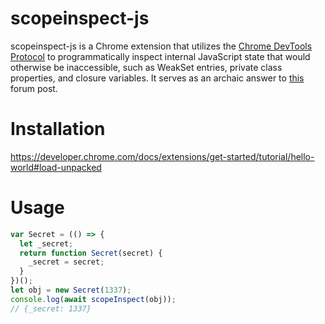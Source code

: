 <!-- cspell:ignore scopeinspect -->

# scopeinspect-js

scopeinspect-js is a Chrome extension that utilizes the [Chrome DevTools Protocol](https://chromedevtools.github.io/devtools-protocol/) to programmatically inspect internal JavaScript state that would otherwise be inaccessible, such as WeakSet entries, private class properties, and closure variables. It serves as an archaic answer to [this](https://stackoverflow.com/questions/4472529/accessing-variables-trapped-by-closure) forum post.

# Installation

<https://developer.chrome.com/docs/extensions/get-started/tutorial/hello-world#load-unpacked>

# Usage

```js
var Secret = (() => {
  let _secret;
  return function Secret(secret) {
    _secret = secret;
  }
})();
let obj = new Secret(1337);
console.log(await scopeInspect(obj));
// {_secret: 1337}
```
